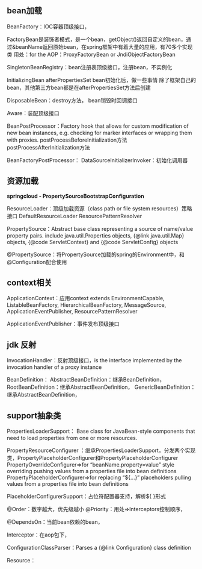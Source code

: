 ## bean加载

BeanFactory：IOC容器顶级接口，

FactoryBean是装饰者模式，是一个bean，getObject()返回自定义的bean，通过&beanName返回原始bean，在spring框架中有着大量的应用，有70多个实现类
用处：for the AOP：ProxyFactoryBean
or JndiObjectFactoryBean

SingletonBeanRegistry：bean注册表顶级接口，注册bean，不实例化

InitializingBean afterPropertiesSet bean初始化后，做一些事情
除了框架自己的bean，其他第三方bean都是在afterPropertiesSet方法后创建

DisposableBean：destroy方法， bean销毁时回调接口



Aware：装配顶级接口

BeanPostProcessor：Factory hook that allows for custom modification of new bean instances, e.g. checking for marker interfaces or wrapping them with proxies.
postProcessBeforeInitialization方法
postProcessAfterInitialization方法

BeanFactoryPostProcessor：
DataSourceInitializerInvoker：初始化调用器



## 资源加载

**springcloud - PropertySourceBootstrapConfiguration**

ResourceLoader：顶级加载资源（class path or file system resources）策略接口
DefaultResourceLoader
ResourcePatternResolver

PropertySource：Abstract base class representing a source of name/value property pairs.
include java.util.Properties objects, {@link java.util.Map} objects, {@code ServletContext} and {@code ServletConfig} objects



@PropertySource：将PropertySource加载的spring的Environment中，和@Configuration配合使用



## context相关

ApplicationContext：应用context
extends EnvironmentCapable, ListableBeanFactory, HierarchicalBeanFactory,
MessageSource, ApplicationEventPublisher, ResourcePatternResolver

ApplicationEventPublisher：事件发布顶级接口



## jdk 反射

InvocationHandler：反射顶级接口，is the interface implemented by the invocation handler of a proxy instance

BeanDefinition：
AbstractBeanDefinition：继承BeanDefinition，
RootBeanDefinition：继承AbstractBeanDefinition，
GenericBeanDefinition：继承AbstractBeanDefinition，



## support抽象类

PropertiesLoaderSupport： Base class for JavaBean-style components that need to load properties from one or more resources.

PropertyResourceConfigurer ：继承PropertiesLoaderSupport，分发两个实现类，PropertyPlaceholderConfigurer和PropertyPlaceholderConfigurer
PropertyOverrideConfigurer=>for “beanName.property=value” style overriding pushing values from a properties file into bean definitions
PropertyPlaceholderConfigurer=>for replacing “${…}” placeholders pulling values from a properties file into bean definitions

PlaceholderConfigurerSupport：占位符配置器支持，解析${ }形式

@Order：数字越大，优先级越小
@Priority：用处=>Interceptors控制顺序，

@DependsOn：当前bean依赖的bean，

Interceptor：在aop包下，

ConfigurationClassParser：Parses a {@link Configuration} class definition

Resource：